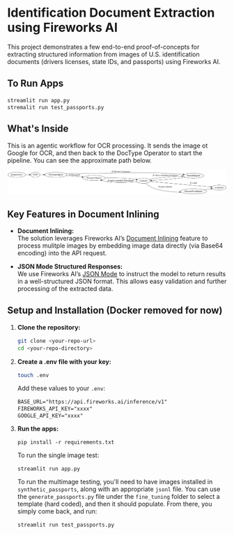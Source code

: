 # Identification Document Extraction using Fireworks AI

This project demonstrates a few end-to-end proof-of-concepts for extracting structured information from images of U.S. identification documents (drivers licenses, state IDs, and passports) using Fireworks AI.

## To Run Apps
```
streamlit run app.py
stremalit run test_passports.py
```

## What's Inside
This is an agentic workflow for OCR processing. It sends the image ot Google for OCR, and then back to the DocType Operator to start the pipeline. You can see the approximate path below.

![worflow](workflow.png)

## Key Features in Document Inlining

- **Document Inlining:**  
  The solution leverages Fireworks AI’s [Document Inlining](https://docs.fireworks.ai/firesearch/inline-multimodal) feature to process mulitple images by embedding image data directly (via Base64 encoding) into the API request.

- **JSON Mode Structured Responses:**  
  We use Fireworks AI’s [JSON Mode](https://docs.fireworks.ai/structured-responses/structured-response-formatting) to instruct the model to return results in a well-structured JSON format. This allows easy validation and further processing of the extracted data.

## Setup and Installation (Docker removed for now)

1. **Clone the repository:**

   ```bash
   git clone <your-repo-url>
   cd <your-repo-directory>
    ```
2. **Create a .env file with your key:**

    ```bash
    touch .env
    ```
    Add these values to your `.env`:
    ```
    BASE_URL="https://api.fireworks.ai/inference/v1"
    FIREWORKS_API_KEY="xxxx"
    GOOGLE_API_KEY="xxxx"
    ```

3. **Run the apps:**

    ```
    pip install -r requirements.txt
    ```
    To run the single image test:
    ```
    streamlit run app.py
    ```
    To run the multimage testing, you'll need to have images installed in `synthetic_passports`, along with an appropriate `jsonl` file. You can use the `generate_passports.py` file under the `fine_tuning` folder to select a template (hard coded), and then it should populate. From there, you simply come back, and run:
    ```
    streamlit run test_passports.py
    ```
    


